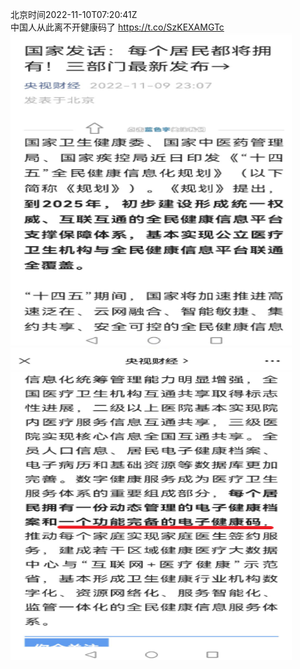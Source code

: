 北京时间2022-11-10T07:20:41Z<br>中国人从此离不开健康码了 https://t.co/SzKEXAMGTc<br><img src='/temp/image/2022/o-Month-11/1590484550886772737_0.jpg' width='450' height='500'><img src='/temp/image/2022/o-Month-11/1590484550886772737_1.jpg' width='450' height='500'><br><br>